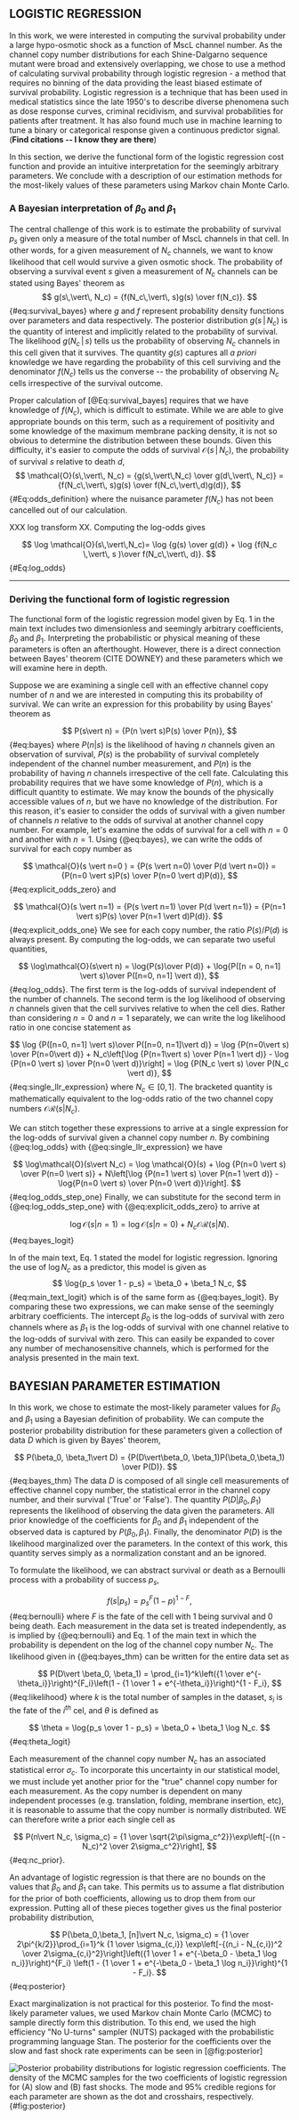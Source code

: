 # 

## LOGISTIC REGRESSION ##

In this work, we were interested in computing the survival probability under a large hypo-osmotic shock as a function of MscL channel number. As the channel copy number distributions for each Shine-Dalgarno sequence mutant were broad and extensively overlapping, we chose to use a method of calculating survival probability through logistic regresion - a method that requires no binning of the data providing the least biased estimate of survival probability. Logistic regression is a technique that has been used in medical statistics since the late 1950's to describe diverse phenomena such as dose response curves, criminal recidivism, and survival probabilities for patients after treatment. It has also found much use in machine learning to tune a binary or categorical response given a continuous predictor signal. (**Find citations -- I know they are there**)

In this section, we derive the functional form of the logistic regression cost function and provide an intuitive interpretation for the seemingly arbitrary parameters. We conclude with a description of our estimation methods for the most-likely values of these parameters using Markov chain Monte Carlo.

### A Bayesian interpretation of $\beta_0$ and $\beta_1$ ###

The central challenge of this work is to estimate the probability of survival $p_s$ given only a measure of the total number of MscL channels in that cell. In other words, for a given measurement of $N_c$ channels, we want to know likelihood that cell would survive a given osmotic shock. The probability of observing a survival event $s$ given a measurement of $N_c$ channels can be stated using Bayes' theorem as
$$
g(s\,\vert\, N_c) = {f(N_c\,\vert\, s)g(s) \over f(N_c)}.
$${#eq:survival_bayes}
where $g$ and $f$ represent probability density functions over parameters and data respectively. The posterior distribution $g(s\,\vert\, N_c)$ is the quantity of interest and implicitly related to the probability of survival. The likelihood $g(N_c\,\vert\, s)$ tells us the probability of observing $N_c$ channels in this cell given that it survives. The quantity $g(s)$ captures all *a priori* knowledge we have regarding the probability of this cell surviving and the denominator $f(N_c)$ tells us the converse -- the probability of observing $N_c$ cells irrespective of the survival outcome.

Proper calculation of [@Eq:survival_bayes] requires that we have knowledge of $f(N_c)$, which is difficult to estimate. While we are able to give appropriate bounds on this term, such as a requirement of positivity and some knowledge of the maximum membrane packing density, it is not so obvious to determine the distribution between these bounds. Given this difficulty, it's easier to compute the odds of survival $\mathcal{O}(s\,\vert\, N_c)$, the probability of survival $s$ relative to death $d$,
$$
\mathcal{O}(s\,\vert\, N_c) = {g(s\,\vert\,N_c) \over g(d\,\vert\, N_c)} = {f(N_c\,\vert\, s)g(s) \over f(N_c\,\vert\,d)g(d)},
$${#Eq:odds_definition}
where the nuisance parameter $f(N_c)$ has not been cancelled out of our calculation.  

XXX log transform XX. Computing the log-odds gives 

$$
\log \mathcal{O}(s\,\vert\,N_c)= \log {g(s) \over g(d)} + \log {f(N_c \,\vert\, s )\over f(N_c\,\vert\, d)}.
$${#Eq:log_odds}



-----

### Deriving the functional form of logistic regression 

The functional form of the logistic regression model given by Eq. 1 in the main text includes two dimensionless and seemingly arbitrary coefficients, $\beta_0$ and $\beta_1$. Interpreting the probabilistic or physical meaning of these parameters is often an afterthought. However, there is a direct connection between Bayes' theorem (CITE DOWNEY) and these parameters which we will examine here in depth.

Suppose we are examining a single cell with an effective channel copy number of $n$ and we are interested in computing this its probability of survival. We can write an expression for this probability by using Bayes' theorem as

$$ P(s\vert n) = {P(n \vert s)P(s) \over P(n)},
$${#eq:bayes}
where $P(n\vert s)$ is the likelihood of having $n$ channels given an observation of survival, $P(s)$ is the probability of survival completely independent of the channel number measurement, and $P(n)$ is the probability of having $n$ channels irrespective of the cell fate. Calculating this probability requires that we have some knowledge of $P(n)$, which is a difficult quantity to estimate. We may know the bounds of the physically accessible values of $n$, but we have no knowledge of the distribution. For this reason, it's easier to consider the odds of survival with a given number of channels $n$ relative to the odds of survival at another channel copy number. For example, let's examine the odds of survival for a cell with $n = 0$ and another with $n = 1$. Using {@eq:bayes}, we can write the odds of survival for each copy number as

$$
\mathcal{O}(s \vert n=0 ) = {P(s \vert n=0) \over P(d \vert n=0)} = {P(n=0 \vert s)P(s) \over P(n=0 \vert d)P(d)},
$${#eq:explicit_odds_zero}
and

$$
\mathcal{O}(s \vert n=1) = {P(s \vert n=1) \over P(d \vert n=1)} = {P(n=1 \vert s)P(s) \over P(n=1 \vert d)P(d)}.
$${#eq:explicit_odds_one}
We see for each copy number, the ratio $P(s) / P(d)$ is always present. By computing the log-odds, we can separate two useful quantities,

$$
\log\mathcal{O}(s\vert n) = \log{P(s)\over P(d)} + \log{P([n = 0, n=1] \vert s)\over P([n=0, n=1] \vert d)},
$${#eq:log_odds}. 
The first term is the log-odds of survival independent of the number of channels. The second term 
is the log likelihood of observing $n$ channels given that the cell survives relative to when the cell dies. Rather than considering $n=0$ and $n=1$ separately, we can write the log likelihood ratio in one concise statement as

$$
 \log {P([n=0, n=1] \vert s)\over P([n=0, n=1]\vert d)} = \log {P(n=0\vert s) \over P(n=0\vert d)} + N_c\left[\log {P(n=1\vert s) \over P(n=1 \vert d)} - \log {P(n=0 \vert s) \over P(n=0 \vert d)}\right] = \log {P(N_c \vert s) \over P(N_c \vert d)},
$${#eq:single_llr_expression}
where $N_c \in [0, 1]$. The bracketed quantity is mathematically equivalent to the log-odds ratio of the two channel copy numbers $\mathcal{OR}(s\vert N_c)$.

We can stitch together these expressions to arrive at a single expression for the log-odds of survival given a channel copy number $n$. By combining {@eq:log_odds} with {@eq:single_llr_expression} we have

$$
\log\mathcal{O}(s\vert N_c) = \log \mathcal{O}(s)  + \log {P(n=0 \vert s) \over P(n=0 \vert s)} + N\left[\log {P(n=1 \vert s) \over P(n=1 \vert d)} - \log{P(n=0 \vert s) \over P(n=0 \vert d)}\right].
$${#eq:log_odds_step_one}
Finally, we can substitute for the second term in {@eq:log_odds_step_one} with {@eq:explicit_odds_zero} to arrive at

$$
\log \mathcal{O}(s \vert n=1) = \log\mathcal{O}(s\vert n=0) + N_c\mathcal{OR}(s\vert N).
$${#eq:bayes_logit}

In of the main text, Eq. 1 stated the model for logistic regression. Ignoring the use of $\log N_c$ as a predictor, this model is given as
$$
\log{p_s \over 1 - p_s} = \beta_0 + \beta_1 N_c,
$${#eq:main_text_logit}
which is of the same form as {@eq:bayes_logit}. By comparing these two expressions, we can make sense of the seemingly arbitrary coefficients. The intercept $\beta_0$ is the log-odds of survival with zero channels where as $\beta_1$ is the log-odds of survival with one channel relative to the log-odds of survival with zero. This can easily be expanded to cover any number of mechanosensitive channels, which is performed for the analysis presented in the main text.

## BAYESIAN PARAMETER ESTIMATION
  In this work, we chose to estimate the most-likely parameter values for
 $\beta_0$ and $\beta_1$ using a Bayesian definition of probability. We can
 compute the posterior probability distribution for these parameters given a collection of data $D$ which is given by Bayes' theorem,

$$
  P(\beta_0, \beta_1\vert D) = {P(D\vert\beta_0, \beta_1)P(\beta_0,\beta_1) \over P(D)}.
$${#eq:bayes_thm}
The data $D$ is composed of all single cell measurements of effective channel copy number, the statistical error in the channel copy number, and their survival ('True' or 'False'). The quantity $P(D\vert\beta_0, \beta_1)$ represents the likelihood of observing the data given the parameters. All prior knowledge of the coefficients for $\beta_0$ and $\beta_1$ independent of the observed data is captured by $P(\beta_0, \beta_1)$. Finally, the denominator $P(D)$ is the likelihood marginalized over the parameters. In the context of this work, this quantity serves simply as a normalization constant and an be ignored. 

To formulate the likelihood, we can abstract survival or death as a Bernoulli process with a probability of success $p_s$,

$$
f(s \vert p_s) = p_s^F(1 - p)^{1 - F},
$${#eq:bernoulli}
where $F$ is the fate of the cell with $1$ being survival and $0$ being death. Each measurement in the data set is treated independently, as is implied by {@eq:bernoulli} and Eq. 1 of the main text in which the probability is dependent on the log of the channel copy number $N_c$. The likelihood given in {@eq:bayes_thm} can be written for the entire data set as

$$
P(D\vert \beta_0, \beta_1) = \prod_{i=1}^k\left({1 \over e^{-\theta_i}}\right)^{F_i}\left(1 - {1 \over 1 + e^{-\theta_i}}\right)^{1 - F_i},
$${#eq:likelihood}
where $k$ is the total number of samples in the dataset, $s_i$ is the fate of the $i^{th}$ cel, and $\theta$ is defined as

$$
\theta = \log{p_s \over 1 - p_s} = \beta_0 + \beta_1 \log N_c.
$${#eq:theta_logit}

Each measurement of the channel copy number $N_c$ has an associated statistical error $\sigma_c$. To incorporate this uncertainty in our statistical model, we must include yet another prior for the "true" channel copy number for each measurement. As the copy number is dependent on many independent processes (e.g. translation, folding, membrane insertion, etc), it is reasonable to assume that the copy number is normally distributed. WE can therefore write a prior each single cell as

$$
P(n\vert N_c, \sigma_c) = {1 \over \sqrt{2\pi\sigma_c^2}}\exp\left[-{(n - N_c)^2 \over 2\sigma_c^2}\right],
$${#eq:nc_prior}.

An advantage of logistic regression is that there are no bounds on the values that $\beta_0$ and $\beta_1$ can take. This permits us to assume a flat distribution for the prior of both coefficients, allowing us to drop them from our expression. Putting all of these pieces together gives us the final posterior probability distribution,

$$
P(\beta_0,\beta_1, [n]\vert N_c, \sigma_c) = {1 \over 2\pi^{k/2}}\prod_{i=1}^k {1 \over \sigma_{c,i}} \exp\left[-{(n_i - N_{c,i})^2 \over 2\sigma_{c,i}^2}\right]\left({1 \over 1 + e^{-\beta_0 - \beta_1 \log n_i}}\right)^{F_i} \left(1 - {1 \over 1 + e^{-\beta_0 - \beta_1 \log n_i}}\right)^{1 - F_i}.
$${#eq:posterior}

Exact marginalization is not practical for this posterior. To find the most-likely parameter values, we used Markov chain Monte Carlo (MCMC) to sample directly form this distribution. To this end, we used the high efficiency "No U-turns" sampler (NUTS) packaged with the probabilistic programming language Stan. The posterior for the coefficients over the slow and fast shock rate experiments can be seen in [@fig:posterior]

![**Posterior probability distributions for logistic regression coefficients.** The density of the MCMC samples for the two coefficients of logistic regression for (A) slow and (B) fast shocks. The mode and 95% credible regions for each parameter are shown as the dot and crosshairs, respectively.](../figs/figSX1.png){#fig:posterior}


